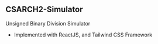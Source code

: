 ## CSARCH2-Simulator
Unsigned Binary Division Simulator

- Implemented with ReactJS, and Tailwind CSS Framework
